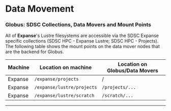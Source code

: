 # Data Movement

### Globus: SDSC Collections, Data Movers and Mount Points
All of **Expanse**'s Lustre filesystems are accessible via the SDSC Expanse specific collections (SDSC HPC - Expanse Lustre; SDSC HPC - Projects). The following table shows the mount points on the data mover nodes that are the backend for Globus.

| Machine | Location on machine | Location on Globus/Data Movers |
|---|---|---|
| Expanse | `/expanse/projects` | / |
| Expanse | `/expanse/lustre/projects` | `/projects/...` |
| Expanse | `/expanse/lustre/scratch` | `/scratch/...` |

---